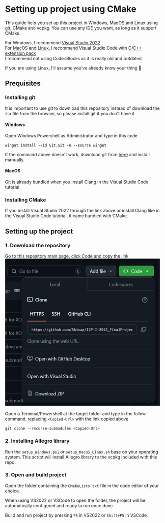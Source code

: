 # Setting up project using CMake

This guide help you set up this project in Windows, MacOS and Linux using git, CMake and vcpkg. You can use any IDE you want, as long as it support CMake.

For Windows, I recommend [Visual Studio 2022](https://visualstudio.microsoft.com/thank-you-downloading-visual-studio/?sku=Community&channel=Release&source=VSLandingPage&cid=2029&workload=cplusplus)<br>
For [MacOS](https://code.visualstudio.com/docs/cpp/config-clang-mac) and [Linux](https://code.visualstudio.com/docs/cpp/config-linux), I recommend Visual Studio Code with [C/C++ extension pack](https://marketplace.visualstudio.com/items?itemName=ms-vscode.cpptools-extension-pack)<br>
I recommend not using Code::Blocks as it is really old and outdated.

If you are using Linux, I'll assume you've already know your thing 🐧

## Prequisites
### Installing git
It is important to use git to download this repository instead of download the zip file from the browser, so please install git if you don't have it.

#### Windows
Open Windows Powershell as Administrator and type in this code
```pwsh
winget install --id Git.Git -e --source winget
```
If the command above doesn't work, download git from [here](https://git-scm.com/downloads/win) and install manually. 
#### MacOS
Git is already bundled when you install Clang in the Visual Studio Code tutorial.

### Installing CMake
If you install Visual Studio 2022 through the link above or install Clang like in the Visual Studio Code tutorial, it came bundled with CMake.

## Setting up the project
### 1. Download the repository
Go to this repository main page, click Code and copy the link
![](imgs/Copy-git-link.png)

Open a Terminal/Powershell at the target folder and type in the follow command, replacing ```<Copied-Url>``` with the link copied above.
```
git clone --recurse-submodules <Copied-Url>
```

### 2. Installing Allegro library
Run the ```setup_Windows.ps1``` or ```setup_MacOS_Linux.sh``` base on your operating system. This script will install Allegro library to the vcpkg included with this repo.

### 3. Open and build project

Open the folder containing the ```CMakeLists.txt``` file in the code editor of your choice.

When using VS2022 or VSCode to open the folder, the project will be automatically configured and ready to run once done.

Build and run project by pressing ```F5``` in VS2022 or ```Shift+F5``` in VSCode.